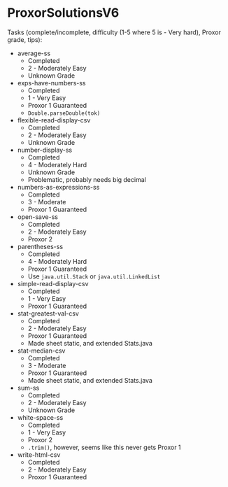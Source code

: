# ProxorSolutionsV6

Tasks (complete/incomplete, difficulty (1-5 where 5 is - Very hard), Proxor grade, tips):

 * average-ss
   * Completed 
   * 2 - Moderately Easy 
   * Unknown Grade 
 * exps-have-numbers-ss
   * Completed 
   * 1 - Very Easy 
   * Proxor 1 Guaranteed 
   * `Double.parseDouble(tok)`
 * flexible-read-display-csv
   * Completed 
   * 2 - Moderately Easy 
   * Unknown Grade 
 * number-display-ss
   * Completed 
   * 4 - Moderately Hard 
   * Unknown Grade 
   * Problematic, probably needs big decimal
 * numbers-as-expressions-ss
   * Completed 
   * 3 - Moderate 
   * Proxor 1 Guaranteed 
 * open-save-ss
   * Completed 
   * 2 - Moderately Easy 
   * Proxor 2 
 * parentheses-ss
   * Completed 
   * 4 - Moderately Hard 
   * Proxor 1 Guaranteed 
   * Use `java.util.Stack` or `java.util.LinkedList`
 * simple-read-display-csv
   * Completed 
   * 1 - Very Easy 
   * Proxor 1 Guaranteed 
 * stat-greatest-val-csv
   * Completed 
   * 2 - Moderately Easy 
   * Proxor 1 Guaranteed 
   * Made sheet static, and extended Stats.java
 * stat-median-csv
   * Completed 
   * 3 - Moderate 
   * Proxor 1 Guaranteed 
   * Made sheet static, and extended Stats.java
 * sum-ss
   * Completed 
   * 2 - Moderately Easy 
   * Unknown Grade 
 * white-space-ss
   * Completed 
   * 1 - Very Easy 
   * Proxor 2 
   * `.trim()`, however, seems like this never gets Proxor 1
 * write-html-csv
   * Completed 
   * 2 - Moderately Easy 
   * Proxor 1 Guaranteed 
